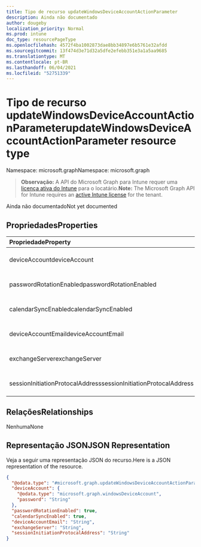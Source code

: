 ```yaml
---
title: Tipo de recurso updateWindowsDeviceAccountActionParameter
description: Ainda não documentado
author: dougeby
localization_priority: Normal
ms.prod: intune
doc_type: resourcePageType
ms.openlocfilehash: 4572f4ba1002873dae8bb34897e6b5761e32afdd
ms.sourcegitcommit: 13f474d3e71d32a5dfe2efebb351e3a1a5aa9685
ms.translationtype: MT
ms.contentlocale: pt-BR
ms.lasthandoff: 06/04/2021
ms.locfileid: "52751339"
---
```

# <a name="updatewindowsdeviceaccountactionparameter-resource-type"></a><span data-ttu-id="f9379-103">Tipo de recurso updateWindowsDeviceAccountActionParameter</span><span class="sxs-lookup"><span data-stu-id="f9379-103">updateWindowsDeviceAccountActionParameter resource type</span></span>

<span data-ttu-id="f9379-104">Namespace: microsoft.graph</span><span class="sxs-lookup"><span data-stu-id="f9379-104">Namespace: microsoft.graph</span></span>

> <span data-ttu-id="f9379-105">**Observação:** A API do Microsoft Graph para Intune requer uma [licença ativa do Intune](https://go.microsoft.com/fwlink/?linkid=839381) para o locatário.</span><span class="sxs-lookup"><span data-stu-id="f9379-105">**Note:** The Microsoft Graph API for Intune requires an [active Intune license](https://go.microsoft.com/fwlink/?linkid=839381) for the tenant.</span></span>

<span data-ttu-id="f9379-106">Ainda não documentado</span><span class="sxs-lookup"><span data-stu-id="f9379-106">Not yet documented</span></span>

## <a name="properties"></a><span data-ttu-id="f9379-107">Propriedades</span><span class="sxs-lookup"><span data-stu-id="f9379-107">Properties</span></span>
|<span data-ttu-id="f9379-108">Propriedade</span><span class="sxs-lookup"><span data-stu-id="f9379-108">Property</span></span>|<span data-ttu-id="f9379-109">Tipo</span><span class="sxs-lookup"><span data-stu-id="f9379-109">Type</span></span>|<span data-ttu-id="f9379-110">Descrição</span><span class="sxs-lookup"><span data-stu-id="f9379-110">Description</span></span>|
|:---|:---|:---|
|<span data-ttu-id="f9379-111">deviceAccount</span><span class="sxs-lookup"><span data-stu-id="f9379-111">deviceAccount</span></span>|[<span data-ttu-id="f9379-112">windowsDeviceAccount</span><span class="sxs-lookup"><span data-stu-id="f9379-112">windowsDeviceAccount</span></span>](../resources/intune-devices-windowsdeviceaccount.md)|<span data-ttu-id="f9379-113">Ainda não documentado</span><span class="sxs-lookup"><span data-stu-id="f9379-113">Not yet documented</span></span>|
|<span data-ttu-id="f9379-114">passwordRotationEnabled</span><span class="sxs-lookup"><span data-stu-id="f9379-114">passwordRotationEnabled</span></span>|<span data-ttu-id="f9379-115">Booliano</span><span class="sxs-lookup"><span data-stu-id="f9379-115">Boolean</span></span>|<span data-ttu-id="f9379-116">Ainda não documentado</span><span class="sxs-lookup"><span data-stu-id="f9379-116">Not yet documented</span></span>|
|<span data-ttu-id="f9379-117">calendarSyncEnabled</span><span class="sxs-lookup"><span data-stu-id="f9379-117">calendarSyncEnabled</span></span>|<span data-ttu-id="f9379-118">Booliano</span><span class="sxs-lookup"><span data-stu-id="f9379-118">Boolean</span></span>|<span data-ttu-id="f9379-119">Ainda não documentado</span><span class="sxs-lookup"><span data-stu-id="f9379-119">Not yet documented</span></span>|
|<span data-ttu-id="f9379-120">deviceAccountEmail</span><span class="sxs-lookup"><span data-stu-id="f9379-120">deviceAccountEmail</span></span>|<span data-ttu-id="f9379-121">Cadeia de caracteres</span><span class="sxs-lookup"><span data-stu-id="f9379-121">String</span></span>|<span data-ttu-id="f9379-122">Ainda não documentado</span><span class="sxs-lookup"><span data-stu-id="f9379-122">Not yet documented</span></span>|
|<span data-ttu-id="f9379-123">exchangeServer</span><span class="sxs-lookup"><span data-stu-id="f9379-123">exchangeServer</span></span>|<span data-ttu-id="f9379-124">Cadeia de caracteres</span><span class="sxs-lookup"><span data-stu-id="f9379-124">String</span></span>|<span data-ttu-id="f9379-125">Ainda não documentado</span><span class="sxs-lookup"><span data-stu-id="f9379-125">Not yet documented</span></span>|
|<span data-ttu-id="f9379-126">sessionInitiationProtocalAddress</span><span class="sxs-lookup"><span data-stu-id="f9379-126">sessionInitiationProtocalAddress</span></span>|<span data-ttu-id="f9379-127">Cadeia de caracteres</span><span class="sxs-lookup"><span data-stu-id="f9379-127">String</span></span>|<span data-ttu-id="f9379-128">Ainda não documentado</span><span class="sxs-lookup"><span data-stu-id="f9379-128">Not yet documented</span></span>|

## <a name="relationships"></a><span data-ttu-id="f9379-129">Relações</span><span class="sxs-lookup"><span data-stu-id="f9379-129">Relationships</span></span>
<span data-ttu-id="f9379-130">Nenhuma</span><span class="sxs-lookup"><span data-stu-id="f9379-130">None</span></span>

## <a name="json-representation"></a><span data-ttu-id="f9379-131">Representação JSON</span><span class="sxs-lookup"><span data-stu-id="f9379-131">JSON Representation</span></span>
<span data-ttu-id="f9379-132">Veja a seguir uma representação JSON do recurso.</span><span class="sxs-lookup"><span data-stu-id="f9379-132">Here is a JSON representation of the resource.</span></span>
<!-- {
  "blockType": "resource",
  "@odata.type": "microsoft.graph.updateWindowsDeviceAccountActionParameter"
}
-->
``` json
{
  "@odata.type": "#microsoft.graph.updateWindowsDeviceAccountActionParameter",
  "deviceAccount": {
    "@odata.type": "microsoft.graph.windowsDeviceAccount",
    "password": "String"
  },
  "passwordRotationEnabled": true,
  "calendarSyncEnabled": true,
  "deviceAccountEmail": "String",
  "exchangeServer": "String",
  "sessionInitiationProtocalAddress": "String"
}
```




